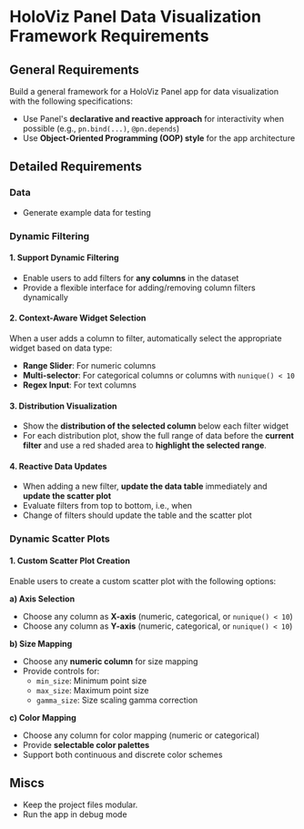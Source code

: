 # HoloViz Panel Data Visualization Framework Requirements

## General Requirements

Build a general framework for a HoloViz Panel app for data visualization with the following specifications:

- Use Panel's **declarative and reactive approach** for interactivity when possible (e.g., `pn.bind(...)`, `@pn.depends`)
- Use **Object-Oriented Programming (OOP) style** for the app architecture

## Detailed Requirements

### Data
- Generate example data for testing

### Dynamic Filtering

#### 1. Support Dynamic Filtering
- Enable users to add filters for **any columns** in the dataset
- Provide a flexible interface for adding/removing column filters dynamically

#### 2. Context-Aware Widget Selection
When a user adds a column to filter, automatically select the appropriate widget based on data type:

- **Range Slider**: For numeric columns
- **Multi-selector**: For categorical columns or columns with `nunique() < 10`
- **Regex Input**: For text columns

#### 3. Distribution Visualization
- Show the **distribution of the selected column** below each filter widget
- For each distribution plot, show the full range of data before the **current filter** and use a red shaded area to **highlight the selected range**.


#### 4. Reactive Data Updates
- When adding a new filter, **update the data table** immediately and **update the scatter plot**
- Evaluate filters from top to bottom, i.e., when 
- Change of filters should update the table and the scatter plot

### Dynamic Scatter Plots

#### 1. Custom Scatter Plot Creation
Enable users to create a custom scatter plot with the following options:

**a) Axis Selection**
- Choose any column as **X-axis** (numeric, categorical, or `nunique() < 10`)
- Choose any column as **Y-axis** (numeric, categorical, or `nunique() < 10`)

**b) Size Mapping**
- Choose any **numeric column** for size mapping
- Provide controls for:
  - `min_size`: Minimum point size
  - `max_size`: Maximum point size  
  - `gamma_size`: Size scaling gamma correction

**c) Color Mapping**
- Choose any column for color mapping (numeric or categorical)
- Provide **selectable color palettes**
- Support both continuous and discrete color schemes


## Miscs
- Keep the project files modular.
- Run the app in debug mode